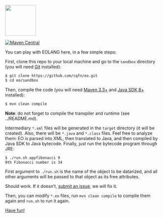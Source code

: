 <img src="https://www.yegor256.com/images/books/elegant-objects/cactus.svg" height="100px" />

[![Maven Central](https://img.shields.io/maven-central/v/org.org.eolang/eo-maven-plugin.svg)](https://maven-badges.herokuapp.com/maven-central/org.org.eolang/eo-maven-plugin)

You can play with EOLANG here, in a few simple steps:

First, clone this repo to your local machine and go
to the `sandbox` directory (you will need
[Git](https://git-scm.com/book/en/v2/Getting-Started-Installing-Git)
installed):

```bash
$ git clone https://github.com/cqfn/eo.git
$ cd eo/sandbox
```

Then, compile the code (you will need
[Maven 3.3+](https://maven.apache.org/)
and [Java SDK 8+](https://www.java.com/en/download/) installed):

```bash
$ mvn clean compile
```  
**Note**: do not forget to compile the transpiler and runtime (see ../README.md).

Intermediary `*.xml` files will be generated in the `target` directory (it will
be created). Also, there will be `*.java` and `*.class` files. Feel free to analyze
them: EO is parsed into XML, then translated to Java, and then compiled
by Java SDK to Java bytecode. Finally, just run the bytecode program through JRE:

```bash
$ ./run.sh appfibonacci 9
9th Fibonacci number is 34
```  
First argument to `./run.sh` is the name of the object to be datarized, and all other arguments will be passed to that object as its free attributes.  

Should work. If it doesn't, [submit an issue](https://github.com/cqfn/eo/issues),
we will fix it.

Then, you can modify `*.eo` files, run `mvn clean compile` to compile them
again and `run.sh` to run it again.

[Have fun!](https://www.elegantobjects.org)
